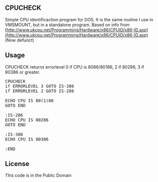 ## CPUCHECK
Simple CPU identificaction program for DOS. It is the same routine I use in VMSMOUNT, but in a standalone program. Based on info from [http://www.ukcpu.net/Programming/Hardware/x86/CPUID/x86-ID.asp](http://www.ukcpu.net/Programming/Hardware/x86/CPUID/x86-ID.asp) (Now defunct)

## Usage
CPUCHECK returns errorlevel 0 if CPU is 8086/80186, 2 if 80286, 3 if 80386 or greater.
<pre>CPUCHECK
if ERRORLEVEL 3 GOTO IS-386
if ERRORLEVEL 2 GOTO IS-286

ECHO CPU IS 80(1)86
GOTO END

:IS-286
ECHO CPU IS 80286
GOTO END

:IS-386
ECHO CPU IS 80386

:END
</pre>

## License
This code is in the Public Domain

